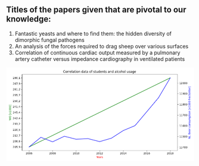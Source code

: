 ## Titles of the papers given that are pivotal to our knowledge:

1) Fantastic yeasts and where to find them: the hidden diversity of dimorphic fungal pathogens 
2) An analysis of the forces required to drag sheep over various surfaces
3) Correlation of continuous cardiac output measured by a pulmonary artery catheter versus impedance cardiography in ventilated patients

![lineplot_correlations](correlation.png)
